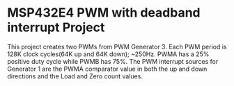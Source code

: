 # MSP432E4 PWM with deadband interrupt Project

This project creates two PWMs from PWM Generator 3.  Each PWM period is 128K clock cycles(64K up and 64K down);
 ~250Hz. PWMA has a 25% positive duty cycle while PWMB has 75%.  The PWM interrupt sources for Generator 1 are
 the PWMA comparator value in both the up and down directions and the Load and Zero count values.